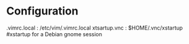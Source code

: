 Configuration
=============

.vimrc.local : /etc/vim/.vimrc.local
xtsartup.vnc : $HOME/.vnc/xstartup #xstartup for a Debian gnome session
